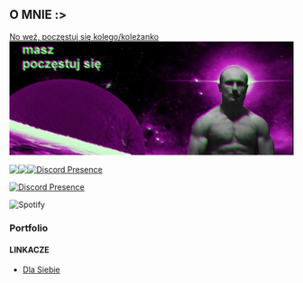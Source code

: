 ## **O MNIE :>**

[No weź, poczęstuj się kolego/koleżanko](https://www.youtube-nocookie.com/embed/GnvPHkJT0Q4?playlist=GnvPHkJT0Q4&autoplay=1&iv_load_policy=3&loop=1&start=)
<a href="(https://www.youtube-nocookie.com/embed/GnvPHkJT0Q4?playlist=GnvPHkJT0Q4&autoplay=1&iv_load_policy=3&loop=1&start=)"><img src="bannerek.jpg"></a>

<a href="https://github.com/anuraghazra/convoychat">
	<img align="left" src="https://github-readme-stats.vercel.app/api/top-langs/?username=Glodiusz&hide_title=true&theme=material-vue&bg_color=0C1116&text_color=fff&langs_count=3" />
</a>


<a href="https://github.com/anuraghazra/github-readme-stats">
	<img align="left" src="https://github-readme-stats.vercel.app/api?username=Glodiusz&hide_title=true&hide_rank=true&show_icons=true&include_all_commits=true&count_private=true&hide=contribs&bg_color=0C1116&text_color=fff&icon_color=3A90F6&theme=material-palenight" />


[![Discord Presence](https://lanyard-profile-readme.vercel.app/api/789133178144030737)](https://discord.com/users/789133178144030737)

[![Discord Presence](https://lanyard-profile-readme.vercel.app/api/1146349842625462273)](https://discord.com/users/1146349842625462273)

![Spotify](https://spotify-recently-played-readme.vercel.app/api?user=p5rk00qxdhit92wnajg8fh6vy)
</a>
<br>


### Portfolio

#### LINKACZE

- [Dla Siebie](https://glodiusz.github.io/links/)
